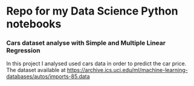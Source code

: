# Repo for my Data Science Python notebooks
### Cars dataset analyse with Simple and Multiple Linear Regression
In this project I analysed used cars data in order to predict the car price.
The dataset available at https://archive.ics.uci.edu/ml/machine-learning-databases/autos/imports-85.data
